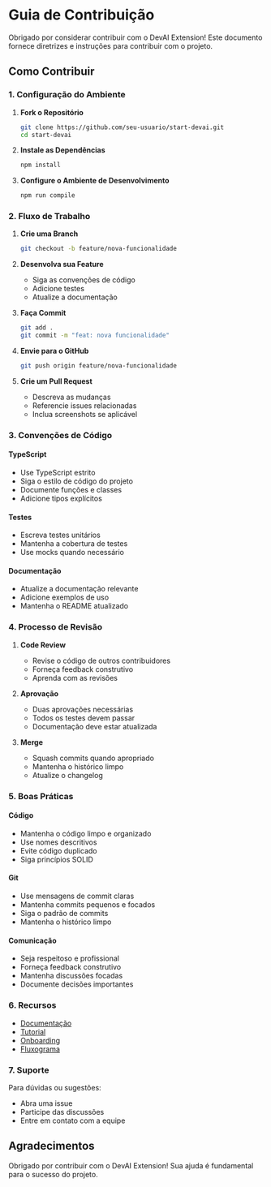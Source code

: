 # Guia de Contribuição

Obrigado por considerar contribuir com o DevAI Extension! Este documento fornece diretrizes e instruções para contribuir com o projeto.

## Como Contribuir

### 1. Configuração do Ambiente

1. **Fork o Repositório**

    ```bash
    git clone https://github.com/seu-usuario/start-devai.git
    cd start-devai
    ```

2. **Instale as Dependências**

    ```bash
    npm install
    ```

3. **Configure o Ambiente de Desenvolvimento**
    ```bash
    npm run compile
    ```

### 2. Fluxo de Trabalho

1. **Crie uma Branch**

    ```bash
    git checkout -b feature/nova-funcionalidade
    ```

2. **Desenvolva sua Feature**

    - Siga as convenções de código
    - Adicione testes
    - Atualize a documentação

3. **Faça Commit**

    ```bash
    git add .
    git commit -m "feat: nova funcionalidade"
    ```

4. **Envie para o GitHub**

    ```bash
    git push origin feature/nova-funcionalidade
    ```

5. **Crie um Pull Request**
    - Descreva as mudanças
    - Referencie issues relacionadas
    - Inclua screenshots se aplicável

### 3. Convenções de Código

#### TypeScript

-   Use TypeScript estrito
-   Siga o estilo de código do projeto
-   Documente funções e classes
-   Adicione tipos explícitos

#### Testes

-   Escreva testes unitários
-   Mantenha a cobertura de testes
-   Use mocks quando necessário

#### Documentação

-   Atualize a documentação relevante
-   Adicione exemplos de uso
-   Mantenha o README atualizado

### 4. Processo de Revisão

1. **Code Review**

    - Revise o código de outros contribuidores
    - Forneça feedback construtivo
    - Aprenda com as revisões

2. **Aprovação**

    - Duas aprovações necessárias
    - Todos os testes devem passar
    - Documentação deve estar atualizada

3. **Merge**
    - Squash commits quando apropriado
    - Mantenha o histórico limpo
    - Atualize o changelog

### 5. Boas Práticas

#### Código

-   Mantenha o código limpo e organizado
-   Use nomes descritivos
-   Evite código duplicado
-   Siga princípios SOLID

#### Git

-   Use mensagens de commit claras
-   Mantenha commits pequenos e focados
-   Siga o padrão de commits
-   Mantenha o histórico limpo

#### Comunicação

-   Seja respeitoso e profissional
-   Forneça feedback construtivo
-   Mantenha discussões focadas
-   Documente decisões importantes

### 6. Recursos

-   [Documentação](docs/)
-   [Tutorial](docs/TUTORIAL.md)
-   [Onboarding](docs/ONBOARDING.md)
-   [Fluxograma](docs/FLUXOGRAMA.md)

### 7. Suporte

Para dúvidas ou sugestões:

-   Abra uma issue
-   Participe das discussões
-   Entre em contato com a equipe

## Agradecimentos

Obrigado por contribuir com o DevAI Extension! Sua ajuda é fundamental para o sucesso do projeto.
